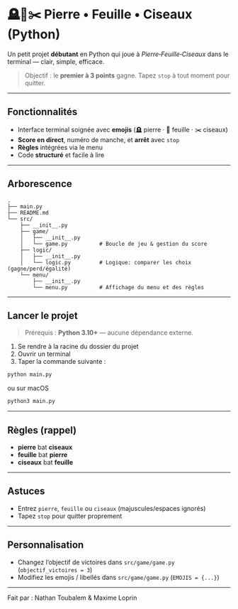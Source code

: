 # 🪦🧻✂️ Pierre • Feuille • Ciseaux (Python)

Un petit projet **débutant** en Python qui joue à *Pierre‑Feuille‑Ciseaux* dans le terminal — clair, simple, efficace.

> Objectif : le **premier à 3 points** gagne. Tapez `stop` à tout moment pour quitter.

---

## Fonctionnalités
- Interface terminal soignée avec **emojis** (🪦 pierre · 🧻 feuille · ✂️ ciseaux)
- **Score en direct**, numéro de manche, et **arrêt** avec `stop`
- **Règles** intégrées via le menu
- Code **structuré** et facile à lire

---

## Arborescence
```
.
├── main.py
├── README.md
└── src/
    ├── __init__.py
    ├── game/
    │   ├── __init__.py
    │   └── game.py          # Boucle de jeu & gestion du score
    ├── logic/
    │   ├── __init__.py
    │   └── logic.py         # Logique: comparer les choix (gagne/perd/égalité)
    └── menu/
        ├── __init__.py
        └── menu.py          # Affichage du menu et des règles
```

---

## Lancer le projet
> Prérequis : **Python 3.10+** — aucune dépendance externe.


1. Se rendre à la racine du dossier du projet
2. Ouvrir un terminal 
3. Taper la commande suivante : 

```bash 
python main.py
```
ou sur macOS 
```bash 
python3 main.py
```

---

## Règles (rappel)
- **pierre** bat **ciseaux**
- **feuille** bat **pierre**
- **ciseaux** bat **feuille**

---

## Astuces
- Entrez `pierre`, `feuille` ou `ciseaux` (majuscules/espaces ignorés)
- Tapez `stop` pour quitter proprement

---

## Personnalisation
- Changez l’objectif de victoires dans `src/game/game.py` (`objectif_victoires = 3`)
- Modifiez les emojis / libellés dans `src/game/game.py` (`EMOJIS = {...}`)

---

Fait par : 
Nathan Toubalem & Maxime Loprin
